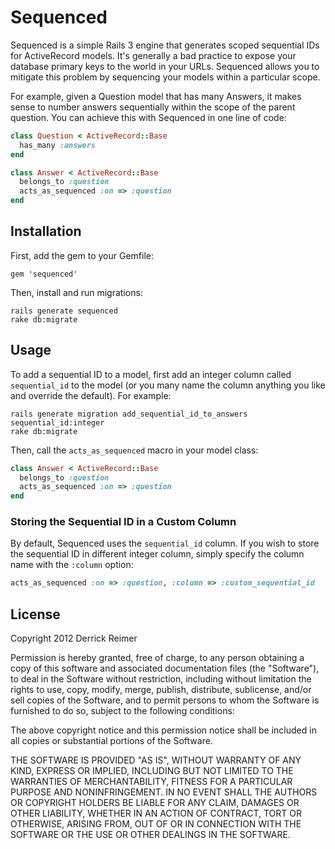 # Sequenced

Sequenced is a simple Rails 3 engine that generates scoped sequential 
IDs for ActiveRecord models. It's generally a bad practice to expose your 
database primary keys to the world in your URLs. Sequenced allows you to 
mitigate this problem by sequencing your models within a particular scope. 

For example, given a Question model that has many Answers, it makes sense
to number answers sequentially within the scope of the parent question. 
You can achieve this with Sequenced in one line of code:

```ruby
class Question < ActiveRecord::Base
  has_many :answers
end

class Answer < ActiveRecord::Base
  belongs_to :question
  acts_as_sequenced :on => :question
end
```

## Installation

First, add the gem to your Gemfile:

```    
gem 'sequenced'
```
    
Then, install and run migrations:

```
rails generate sequenced
rake db:migrate
```

## Usage

To add a sequential ID to a model, first add an integer column called 
`sequential_id` to the model (or you many name the column anything you
like and override the default). For example:

```
rails generate migration add_sequential_id_to_answers sequential_id:integer
rake db:migrate
```

Then, call the `acts_as_sequenced` macro in your model class:

```ruby
class Answer < ActiveRecord::Base
  belongs_to :question
  acts_as_sequenced :on => :question
end
```

### Storing the Sequential ID in a Custom Column

By default, Sequenced uses the `sequential_id` column. If you wish to store the 
sequential ID in different integer column, simply specify the column name with 
the `:column` option:

```ruby
acts_as_sequenced :on => :question, :column => :custom_sequential_id
```

## License

Copyright 2012 Derrick Reimer

Permission is hereby granted, free of charge, to any person obtaining
a copy of this software and associated documentation files (the
"Software"), to deal in the Software without restriction, including
without limitation the rights to use, copy, modify, merge, publish,
distribute, sublicense, and/or sell copies of the Software, and to
permit persons to whom the Software is furnished to do so, subject to
the following conditions:

The above copyright notice and this permission notice shall be
included in all copies or substantial portions of the Software.

THE SOFTWARE IS PROVIDED "AS IS", WITHOUT WARRANTY OF ANY KIND,
EXPRESS OR IMPLIED, INCLUDING BUT NOT LIMITED TO THE WARRANTIES OF
MERCHANTABILITY, FITNESS FOR A PARTICULAR PURPOSE AND
NONINFRINGEMENT. IN NO EVENT SHALL THE AUTHORS OR COPYRIGHT HOLDERS BE
LIABLE FOR ANY CLAIM, DAMAGES OR OTHER LIABILITY, WHETHER IN AN ACTION
OF CONTRACT, TORT OR OTHERWISE, ARISING FROM, OUT OF OR IN CONNECTION
WITH THE SOFTWARE OR THE USE OR OTHER DEALINGS IN THE SOFTWARE.